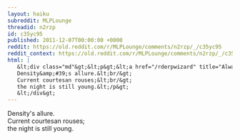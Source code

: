 ```yaml
---
layout: haiku
subreddit: MLPLounge
threadid: n2rzp
id: c35yc95
published: 2011-12-07T00:00:00 +0000
reddit: https://old.reddit.com/r/MLPLounge/comments/n2rzp/_/c35yc95
reddit_context: https://old.reddit.com/r/MLPLounge/comments/n2rzp/_/c35yc95?context=3
html: |
   &lt;div class="md"&gt;&lt;p&gt;&lt;a href="/rderpwizard" title="Always Relevant / Garden-Grown Snowflake Whimsy / Paper Bag Princess"&gt;&lt;/a&gt;
   Density&amp;#39;s allure.&lt;br/&gt;
   Current courtesan rouses;&lt;br/&gt;
   the night is still young.&lt;/p&gt;
   &lt;/div&gt;
---
```


[](/rderpwizard "Always Relevant / Garden-Grown Snowflake Whimsy / Paper Bag Princess")
Density's allure.  
Current courtesan rouses;  
the night is still young.